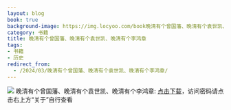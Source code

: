 ```yaml
---
layout: blog
book: true
background-image: https://img.locyoo.com/book晚清有个曾国藩、晚清有个袁世凯、晚清有个李鸿章.jpg
category: 书籍
title: 晚清有个曾国藩、晚清有个袁世凯、晚清有个李鸿章
tags:
- 书籍
- 历史
redirect_from:
  - /2024/03/晚清有个曾国藩、晚清有个袁世凯、晚清有个李鸿章/
---
```

![](https://img.locyoo.com/book晚清有个曾国藩、晚清有个袁世凯、晚清有个李鸿章.jpg)
晚清有个曾国藩、晚清有个袁世凯、晚清有个李鸿章: <a name = "ref1" href="https://url18.ctfile.com/f/50983618-1345419361-58ab36?p=3619">点击下载</a>，访问密码请点击右上方“关于”自行查看